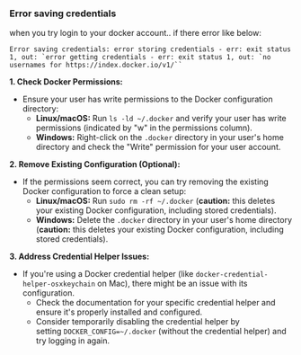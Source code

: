 ### Error saving credentials
when you try login to your docker account.. if there error like below:
```
Error saving credentials: error storing credentials - err: exit status 1, out: `error getting credentials - err: exit status 1, out: `no usernames for https://index.docker.io/v1/``
```


**1. Check Docker Permissions:**

- Ensure your user has write permissions to the Docker configuration directory:
    - **Linux/macOS:** Run `ls -ld ~/.docker` and verify your user has write permissions (indicated by "w" in the permissions column).
    - **Windows:** Right-click on the `.docker` directory in your user's home directory and check the "Write" permission for your user account.

**2. Remove Existing Configuration (Optional):**

- If the permissions seem correct, you can try removing the existing Docker configuration to force a clean setup:
    - **Linux/macOS:** Run `sudo rm -rf ~/.docker` (**caution:** this deletes your existing Docker configuration, including stored credentials).
    - **Windows:** Delete the `.docker` directory in your user's home directory (**caution:** this deletes your existing Docker configuration, including stored credentials).

**3. Address Credential Helper Issues:**

- If you're using a Docker credential helper (like `docker-credential-helper-osxkeychain` on Mac), there might be an issue with its configuration.
    - Check the documentation for your specific credential helper and ensure it's properly installed and configured.
    - Consider temporarily disabling the credential helper by setting `DOCKER_CONFIG=~/.docker` (without the credential helper) and try logging in again.